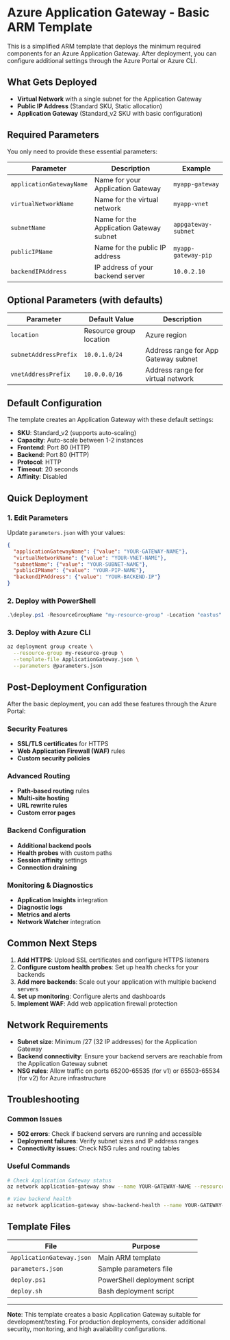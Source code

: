 # Azure Application Gateway - Basic ARM Template

This is a simplified ARM template that deploys the minimum required components for an Azure Application Gateway. After deployment, you can configure additional settings through the Azure Portal or Azure CLI.

## What Gets Deployed

- **Virtual Network** with a single subnet for the Application Gateway
- **Public IP Address** (Standard SKU, Static allocation)
- **Application Gateway** (Standard_v2 SKU with basic configuration)

## Required Parameters

You only need to provide these essential parameters:

| Parameter | Description | Example |
|-----------|-------------|---------|
| `applicationGatewayName` | Name for your Application Gateway | `myapp-gateway` |
| `virtualNetworkName` | Name for the virtual network | `myapp-vnet` |
| `subnetName` | Name for the Application Gateway subnet | `appgateway-subnet` |
| `publicIPName` | Name for the public IP address | `myapp-gateway-pip` |
| `backendIPAddress` | IP address of your backend server | `10.0.2.10` |

## Optional Parameters (with defaults)

| Parameter | Default Value | Description |
|-----------|---------------|-------------|
| `location` | Resource group location | Azure region |
| `subnetAddressPrefix` | `10.0.1.0/24` | Address range for App Gateway subnet |
| `vnetAddressPrefix` | `10.0.0.0/16` | Address range for virtual network |

## Default Configuration

The template creates an Application Gateway with these default settings:

- **SKU**: Standard_v2 (supports auto-scaling)
- **Capacity**: Auto-scale between 1-2 instances
- **Frontend**: Port 80 (HTTP)
- **Backend**: Port 80 (HTTP)
- **Protocol**: HTTP
- **Timeout**: 20 seconds
- **Affinity**: Disabled

## Quick Deployment

### 1. Edit Parameters
Update `parameters.json` with your values:

```json
{
  "applicationGatewayName": {"value": "YOUR-GATEWAY-NAME"},
  "virtualNetworkName": {"value": "YOUR-VNET-NAME"},
  "subnetName": {"value": "YOUR-SUBNET-NAME"},
  "publicIPName": {"value": "YOUR-PIP-NAME"},
  "backendIPAddress": {"value": "YOUR-BACKEND-IP"}
}
```

### 2. Deploy with PowerShell
```powershell
.\deploy.ps1 -ResourceGroupName "my-resource-group" -Location "eastus"
```

### 3. Deploy with Azure CLI
```bash
az deployment group create \
  --resource-group my-resource-group \
  --template-file ApplicationGateway.json \
  --parameters @parameters.json
```

## Post-Deployment Configuration

After the basic deployment, you can add these features through the Azure Portal:

### Security Features
- **SSL/TLS certificates** for HTTPS
- **Web Application Firewall (WAF)** rules
- **Custom security policies**

### Advanced Routing
- **Path-based routing** rules
- **Multi-site hosting**
- **URL rewrite rules**
- **Custom error pages**

### Backend Configuration
- **Additional backend pools**
- **Health probes** with custom paths
- **Session affinity** settings
- **Connection draining**

### Monitoring & Diagnostics
- **Application Insights** integration
- **Diagnostic logs**
- **Metrics and alerts**
- **Network Watcher** integration

## Common Next Steps

1. **Add HTTPS**: Upload SSL certificates and configure HTTPS listeners
2. **Configure custom health probes**: Set up health checks for your backends
3. **Add more backends**: Scale out your application with multiple backend servers
4. **Set up monitoring**: Configure alerts and dashboards
5. **Implement WAF**: Add web application firewall protection

## Network Requirements

- **Subnet size**: Minimum /27 (32 IP addresses) for the Application Gateway
- **Backend connectivity**: Ensure your backend servers are reachable from the Application Gateway subnet
- **NSG rules**: Allow traffic on ports 65200-65535 (for v1) or 65503-65534 (for v2) for Azure infrastructure

## Troubleshooting

### Common Issues
- **502 errors**: Check if backend servers are running and accessible
- **Deployment failures**: Verify subnet sizes and IP address ranges
- **Connectivity issues**: Check NSG rules and routing tables

### Useful Commands
```bash
# Check Application Gateway status
az network application-gateway show --name YOUR-GATEWAY-NAME --resource-group YOUR-RG

# View backend health
az network application-gateway show-backend-health --name YOUR-GATEWAY-NAME --resource-group YOUR-RG
```

## Template Files

| File | Purpose |
|------|---------|
| `ApplicationGateway.json` | Main ARM template |
| `parameters.json` | Sample parameters file |
| `deploy.ps1` | PowerShell deployment script |
| `deploy.sh` | Bash deployment script |

---

**Note**: This template creates a basic Application Gateway suitable for development/testing. For production deployments, consider additional security, monitoring, and high availability configurations.
